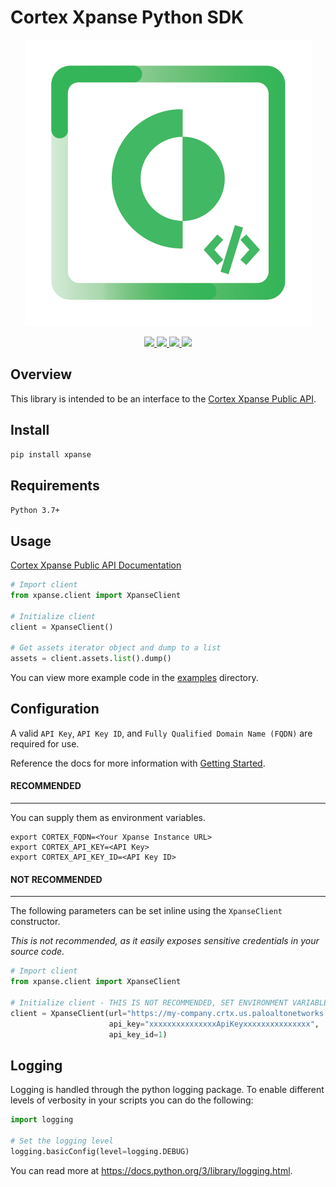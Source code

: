 Cortex Xpanse Python SDK
==================
<p align="center">
    <a href="https://expanse.co/">
        <img src="https://github.com/PaloAltoNetworks/cortex-xpanse-python-sdk/blob/main/docs/_source/_static/xpanse_banner.png?raw=true"/>
    </a>
</p>

<p align="center">
    <a href="https://github.com/psf/black">
        <img src="https://img.shields.io/badge/code%20style-black-000000.svg"/>
    </a>
    <a href="https://pypi.python.org/pypi/xpanse">
        <img src="https://img.shields.io/badge/python-3.7%20%7C%203.8%20%7C%203.9%20%7C%203.10-blueviolet"/>
    </a>
    <a href="https://github.com/PaloAltoNetworks/cortex-xpanse-python-sdk/blob/main/LICENSE">
        <img src="https://img.shields.io/pypi/l/xpanse"/>
    </a>
    <a href="https://github.com/PaloAltoNetworks/cortex-xpanse-python-sdk/graphs/contributors">
        <img src="https://img.shields.io/github/contributors/PaloAltoNetworks/cortex-xpanse-python-sdk"/>
    </a>
</p>

Overview
--------

This library is intended to be an interface to the
<a href="https://docs-cortex.paloaltonetworks.com/r/Cortex-XPANSE/Cortex-Xpanse-API-Reference">Cortex Xpanse Public API</a>.

Install
-------
```python
pip install xpanse
```

Requirements
------------

`Python 3.7+`

Usage
-----
<a href="https://cortex-xpanse-python-sdk.readthedocs.io/en/latest/">Cortex Xpanse Public API Documentation</a>

```python
# Import client
from xpanse.client import XpanseClient

# Initialize client
client = XpanseClient()

# Get assets iterator object and dump to a list
assets = client.assets.list().dump()
```

You can view more example code in the <a href="https://github.com/PaloAltoNetworks/cortex-xpanse-python-sdk/tree/main/examples">examples</a> directory.

Configuration
-------------
A valid `API Key`, `API Key ID`, and `Fully Qualified Domain Name (FQDN)` are required for use.

Reference the docs for more information with <a href="https://docs-cortex.paloaltonetworks.com/r/Cortex-XPANSE/Cortex-Xpanse-API-Reference/Get-Started-with-APIs">Getting Started</a>.

#### RECOMMENDED
***********
You can supply them as environment variables.

```shell script
export CORTEX_FQDN=<Your Xpanse Instance URL>
export CORTEX_API_KEY=<API Key>
export CORTEX_API_KEY_ID=<API Key ID>
```
    
#### NOT RECOMMENDED
***************
The following parameters can be set inline using the `XpanseClient` constructor.

_This is not recommended, as it easily exposes sensitive credentials in your source code._ 

```python
# Import client
from xpanse.client import XpanseClient

# Initialize client - THIS IS NOT RECOMMENDED, SET ENVIRONMENT VARIABLES INSTEAD
client = XpanseClient(url="https://my-company.crtx.us.paloaltonetworks.com",
                      api_key="xxxxxxxxxxxxxxxApiKeyxxxxxxxxxxxxxxx",
                      api_key_id=1)
```

Logging
-------
Logging is handled through the python logging package. To enable different levels of verbosity in your scripts you can do the following:

```python
import logging

# Set the logging level
logging.basicConfig(level=logging.DEBUG)
```

You can read more at <https://docs.python.org/3/library/logging.html>.
